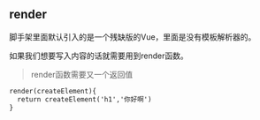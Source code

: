 ## render

脚手架里面默认引入的是一个残缺版的Vue，里面是没有模板解析器的。

如果我们想要写入内容的话就需要用到render函数。

> render函数需要又一个返回值

```html
render(createElement){
  return createElement('h1','你好啊')
}
```

